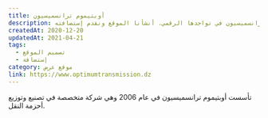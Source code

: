```yaml
---
title: أوبتيموم ترانسميسيون
description: تعاونت يونيفارواب مع أوبتيموم ترانسميسيون في تواجدها الرقمي. أنشأنا الموقع ونقدم إستضافته.
createdAt: 2020-12-20
updatedAt: 2021-04-21
tags:
  - تصميم الموقع
  - إستضافة
category: موقع عرض
link: https://www.optimumtransmission.dz
---
```


تأسست أوبتيموم ترانسميسيون في عام 2006 وهي شركة متخصصة في تصنيع وتوزيع أحزمة النقل.
